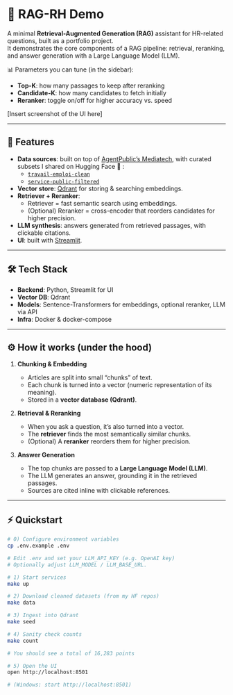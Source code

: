 # 🔎 RAG-RH Demo

A minimal **Retrieval-Augmented Generation (RAG)** assistant for HR-related questions, built as a portfolio project.  
It demonstrates the core components of a RAG pipeline: retrieval, reranking, and answer generation with a Large Language Model (LLM).

📊 Parameters you can tune (in the sidebar):
- **Top-K**: how many passages to keep after reranking  
- **Candidate-K**: how many candidates to fetch initially  
- **Reranker**: toggle on/off for higher accuracy vs. speed  

[Insert screenshot of the UI here]

---

## 🚀 Features

- **Data sources**: built on top of [AgentPublic’s Mediatech](https://huggingface.co/datasets/AgentPublic/Mediatech), with curated subsets I shared on Hugging Face 🤗 :
    - [`travail-emploi-clean`](https://huggingface.co/datasets/edouardfoussier/travail-emploi-clean)  
    - [`service-public-filtered`](https://huggingface.co/datasets/edouardfoussier/service-public-filtered)  
- **Vector store**: [Qdrant](https://qdrant.tech) for storing & searching embeddings.  
- **Retriever + Reranker**:  
  - Retriever = fast semantic search using embeddings.  
  - (Optional) Reranker = cross-encoder that reorders candidates for higher precision.  
- **LLM synthesis**: answers generated from retrieved passages, with clickable citations.  
- **UI**: built with [Streamlit](https://streamlit.io).  

---

## 🛠️ Tech Stack

- **Backend**: Python, Streamlit for UI  
- **Vector DB**: Qdrant  
- **Models**: Sentence-Transformers for embeddings, optional reranker, LLM via API  
- **Infra**: Docker & docker-compose  

---

## ⚙️ How it works (under the hood)

1. **Chunking & Embedding**  
   - Articles are split into small “chunks” of text.  
   - Each chunk is turned into a vector (numeric representation of its meaning).  
   - Stored in a **vector database (Qdrant)**.  

2. **Retrieval & Reranking**  
   - When you ask a question, it’s also turned into a vector.  
   - The **retriever** finds the most semantically similar chunks.  
   - (Optional) A **reranker** reorders them for higher precision.  

3. **Answer Generation**  
   - The top chunks are passed to a **Large Language Model (LLM)**.  
   - The LLM generates an answer, grounding it in the retrieved passages.  
   - Sources are cited inline with clickable references.  

---

## ⚡ Quickstart

```bash
# 0) Configure environment variables
cp .env.example .env

# Edit .env and set your LLM_API_KEY (e.g. OpenAI key)
# Optionally adjust LLM_MODEL / LLM_BASE_URL.

# 1) Start services
make up

# 2) Download cleaned datasets (from my HF repos)
make data

# 3) Ingest into Qdrant
make seed

# 4) Sanity check counts
make count

# You should see a total of 16,283 points

# 5) Open the UI
open http://localhost:8501

# (Windows: start http://localhost:8501)